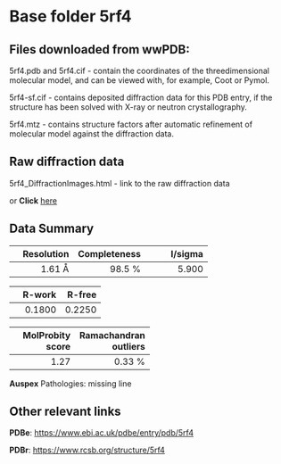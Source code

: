 # Base folder 5rf4

## Files downloaded from wwPDB:

5rf4.pdb and 5rf4.cif - contain the coordinates of the threedimensional molecular model, and can be viewed with, for example, Coot or Pymol.

5rf4-sf.cif - contains deposited diffraction data for this PDB entry, if the structure has been solved with X-ray or neutron crystallography.

5rf4.mtz - contains structure factors after automatic refinement of molecular model against the diffraction data.

## Raw diffraction data

5rf4_DiffractionImages.html - link to the raw diffraction data 

or **Click** [here](https://zenodo.org/record/3731178) 

## Data Summary
|   | Resolution | Completeness| I/sigma |
|---|-------------:|----------------:|--------------:|
|   |1.61 Å|98.5  %|<img width=50/>5.900|

|   | **R-work**| **R-free**   
|---|-------------:|----------------:|           
||  0.1800|  0.2250|

|   |**MolProbity<br>score**| **Ramachandran<br>outliers** 
|---|-------------:|----------------:|
||  1.27|  0.33 %|

**Auspex** Pathologies: missing line

 

## Other relevant links 
**PDBe**:  https://www.ebi.ac.uk/pdbe/entry/pdb/5rf4
 
**PDBr**: https://www.rcsb.org/structure/5rf4 

